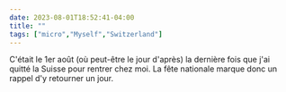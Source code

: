 ---date: 2023-08-01T18:52:41-04:00title: ""tags: ["micro","Myself","Switzerland"]---C'était le 1er août (où peut-être le jour d'après) la dernière fois que j'ai quitté la Suisse pour rentrer chez moi. La fête nationale marque donc un rappel d'y retourner un jour.